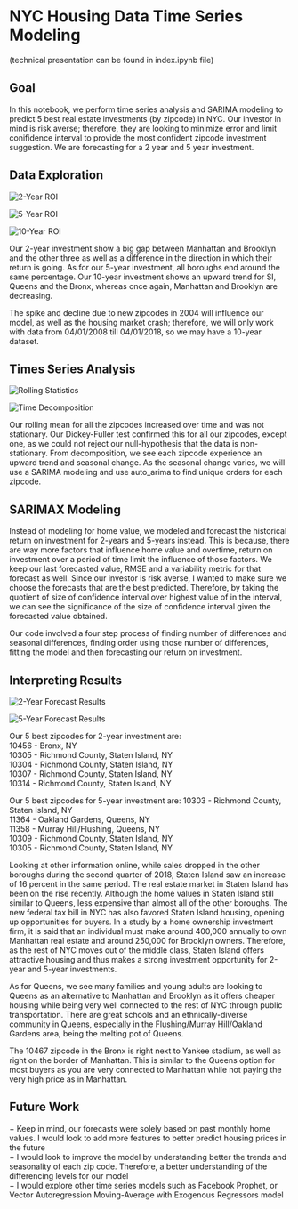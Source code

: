
# NYC Housing Data Time Series Modeling

(technical presentation can be found in index.ipynb file)

## Goal

In this notebook, we perform time series analysis and SARIMA modeling to predict 5 best real estate investments (by zipcode) in NYC. Our investor in mind is risk averse; therefore, they are looking to minimize error and limit conifidence interval to provide the most confident zipcode investment suggestion. We are forecasting for a 2 year and 5 year investment.

## Data Exploration

![2-Year ROI](/images/twoyear.png)

![5-Year ROI](/images/fiveyear.png)

![10-Year ROI](/images/tenyear.png)

Our 2-year investment show a big gap between Manhattan and Brooklyn and the other three as well as a difference in the direction in which their return is going. As for our 5-year investment, all boroughs end around the same percentage. Our 10-year investment shows an upward trend for SI, Queens and the Bronx, whereas once again, Manhattan and Brooklyn are decreasing.  

The spike and decline due to new zipcodes in 2004 will influence our model, as well as the housing market crash; therefore, we will only work with data from 04/01/2008 till 04/01/2018, so we may have a 10-year dataset.

## Times Series Analysis

![Rolling Statistics](/images/rolling.png)

![Time Decomposition](/images/decomp.png)

Our rolling mean for all the zipcodes increased over time and was not stationary. Our Dickey-Fuller test confirmed this for all our zipcodes, except one, as we could not reject our null-hypothesis that the data is non-stationary. From decomposition, we see each zipcode experience an upward trend and seasonal change. As the seasonal change varies, we will use a SARIMA modeling and use auto_arima to find unique orders for each zipcode.

## SARIMAX Modeling

Instead of modeling for home value, we modeled and forecast the historical return on investment for 2-years and 5-years instead. This is because, there are way more factors that influence home value and overtime, return on investment over a period of time limit the influence of those factors.
We keep our last forecasted value, RMSE and a variability metric for that forecast as well. Since our investor is risk averse, I wanted to make sure we choose the forecasts that are the best predicted. Therefore, by taking the quotient of size of confidence interval over highest value of in the interval, we can see the significance of the size of confidence interval given the forecasted value obtained.

Our code involved a four step process of finding number of differences and seasonal differences, finding order using those number of differences, fitting the model and then forecasting our return on investment.

## Interpreting Results

![2-Year Forecast Results](/images/finalresults1.png)

![5-Year Forecast Results](/images/finalresults2.png)

Our 5 best zipcodes for 2-year investment are:  
10456 - Bronx, NY  
10305 - Richmond County, Staten Island, NY  
10304 - Richmond County, Staten Island, NY  
10307 - Richmond County, Staten Island, NY  
10314 - Richmond County, Staten Island, NY  

Our 5 best zipcodes for 5-year investment are:
10303 - Richmond County, Staten Island, NY  
11364 - Oakland Gardens, Queens, NY  
11358 - Murray Hill/Flushing, Queens, NY  
10309 - Richmond County, Staten Island, NY  
10305 - Richmond County, Staten Island, NY  

Looking at other information online, while sales dropped in the other boroughs during the second quarter of 2018, Staten Island saw an increase of 16 percent in the same period. The real estate market in Staten Island has been on the rise recently. Although the home values in Staten Island still similar to Queens, less expensive than almost all of the other boroughs. The new federal tax bill in NYC has also favored Staten Island housing, opening up opportunities for buyers. In a study by a home ownership investment firm, it is said that an individual must make around 400,000 annually to own Manhattan real estate and around 250,000 for Brooklyn owners. Therefore, as the rest of NYC moves out of the middle class, Staten Island offers attractive housing and thus makes a strong investment opportunity for 2-year and 5-year investments.

As for Queens, we see many families and young adults are looking to Queens as an alternative to Manhattan and Brooklyn as it offers cheaper housing while being very well connected to the rest of NYC through public transportation. There are great schools and an ethnically-diverse community in Queens, especially in the Flushing/Murray Hill/Oakland Gardens area, being the melting pot of Queens.

The 10467 zipcode in the Bronx is right next to Yankee stadium, as well as right on the border of Manhattan. This is similar to the Queens option for most buyers as you are very connected to Manhattan while not paying the very high price as in Manhattan.

## Future Work

− Keep in mind, our forecasts were solely based on past monthly home values. I would look to add more features to better predict housing prices in the future  
− I would look to improve the model by understanding better the trends and seasonality of each zip code. Therefore, a better understanding of the differencing levels for our model  
− I would explore other time series models such as Facebook Prophet, or Vector Autoregression Moving-Average with Exogenous Regressors model
